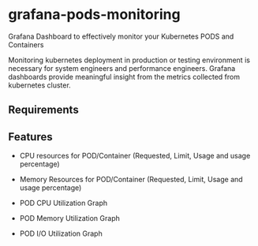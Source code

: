 # grafana-pods-monitoring
Grafana Dashboard to effectively monitor your Kubernetes PODS and Containers

Monitoring kubernetes deployment in production or testing environment is necessary for system engineers and performance engineers. Grafana dashboards provide meaningful insight from the metrics collected from kubernetes cluster.

## Requirements


## Features

* CPU resources for POD/Container (Requested, Limit, Usage and usage percentage)

* Memory Resources for POD/Container (Requested, Limit, Usage and usage percentage)

* POD CPU Utilization Graph

* POD Memory Utilization Graph

* POD I/O Utilization Graph

